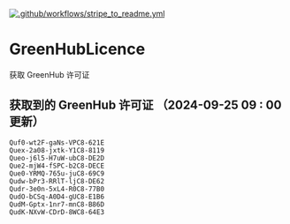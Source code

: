 [![.github/workflows/stripe_to_readme.yml](https://github.com/zjx-kimi/GreenHubLicence/actions/workflows/stripe_to_readme.yml/badge.svg)](https://github.com/zjx-kimi/GreenHubLicence/actions/workflows/stripe_to_readme.yml)
# GreenHubLicence
获取 GreenHub 许可证
## 获取到的 GreenHub 许可证 （2024-09-25 09 : 00 更新）
```
Quf0-wt2F-gaNs-VPC8-621E
Quex-2a08-jxtk-Y1C8-8119
Queo-j6l5-H7uW-ubC8-DE2D
Que2-mjW4-fSPC-b2C8-DECE
Que0-YRMQ-765u-juC8-69C9
Qudw-bPr3-RRlT-ljC8-DE62
Qudr-3e0n-5xL4-R0C8-77B0
QudO-bCSq-A0D4-gUC8-E1B6
QudM-Gptx-1nr7-mnC8-B86D
QudK-NXvW-CDrD-8WC8-64E3
```
